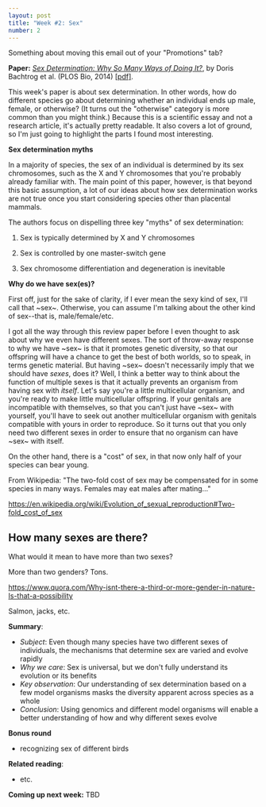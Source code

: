 ```yaml
---
layout: post
title: "Week #2: Sex"
number: 2
---
```


Something about moving this email out of your "Promotions" tab?

__Paper:__ [_Sex Determination: Why So Many Ways of Doing It?_](https://doi.org/10.1371/journal.pbio.1001899), by Doris Bachtrog et al. (PLOS Bio, 2014) [[pdf]](http://journals.plos.org/plosbiology/article/file?id=10.1371/journal.pbio.1001899&type=printable).

This week's paper is about sex determination. In other words, how do different species go about determining whether an individual ends up male, female, or otherwise? (It turns out the "otherwise" category is more common than you might think.) Because this is a scientific essay and not a research article, it's actually pretty readable. It also covers a lot of ground, so I'm just going to highlight the parts I found most interesting.

__Sex determination myths__

In a majority of species, the sex of an individual is determined by its sex chromosomes, such as the X and Y chromosomes that you're probably already familiar with. The main point of this paper, however, is that beyond this basic assumption, a lot of our ideas about how sex determination works are not true once you start considering species other than placental mammals.

The authors focus on dispelling three key "myths" of sex determination:

1. Sex is typically determined by X and Y chromosomes

2. Sex is controlled by one master-switch gene

3. Sex chromosome differentiation and degeneration is inevitable

__Why do we have sex(es)?__

First off, just for the sake of clarity, if I ever mean the sexy kind of sex, I'll call that ~sex~. Otherwise, you can assume I'm talking about the other kind of sex--that is, male/female/etc.

I got all the way through this review paper before I even thought to ask about why we even have different sexes. The sort of throw-away response to why we have ~sex~ is that it promotes genetic diversity, so that our offspring will have a chance to get the best of both worlds, so to speak, in terms genetic material. But having ~sex~ doesn't necessarily imply that we should have _sexes_, does it? Well, I think a better way to think about the function of multiple sexes is that it actually prevents an organism from having sex with _itself_. Let's say you're a little multicellular organism, and you're ready to make little multicellular offspring. If your genitals are incompatible with themselves, so that you can't just have ~sex~ with yourself, you'll have to seek out another multicellular organism with genitals compatible with yours in order to reproduce. So it turns out that you only need two different sexes in order to ensure that no organism can have ~sex~ with itself.

On the other hand, there is a "cost" of sex, in that now only half of your species can bear young.

From Wikipedia: "The two-fold cost of sex may be compensated for in some species in many ways. Females may eat males after mating..."

https://en.wikipedia.org/wiki/Evolution_of_sexual_reproduction#Two-fold_cost_of_sex

## How many sexes are there?

What would it mean to have more than two sexes?

More than two genders? Tons.

https://www.quora.com/Why-isnt-there-a-third-or-more-gender-in-nature-Is-that-a-possibility

Salmon, jacks, etc.

__Summary__:

- _Subject_: Even though many species have two different sexes of individuals, the mechanisms that determine sex are varied and evolve rapidly
- _Why we care_: Sex is universal, but we don't fully understand its evolution or its benefits
- _Key observation_: Our understanding of sex determination based on a few model organisms masks the diversity apparent across species as a whole
- _Conclusion_: Using genomics and different model organisms will enable a better understanding of how and why different sexes evolve

__Bonus round__

- recognizing sex of different birds

__Related reading__:

- etc.

__Coming up next week:__ TBD

